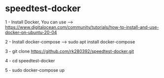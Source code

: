 # speedtest-docker
1 - Install Docker, You can use --> https://www.digitalocean.com/community/tutorials/how-to-install-and-use-docker-on-ubuntu-20-04 

2 - Install docker-compose --> sudo apt install docker-compose

3 - git clone https://github.com/rk280392/speedtest-docker.git

4 - cd speedtest-docker

5 - sudo docker-compose up

